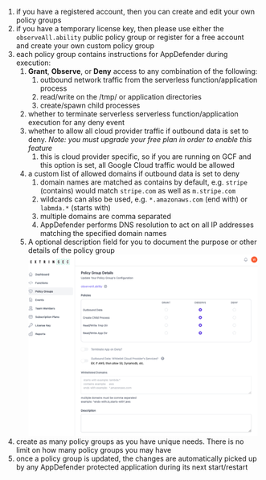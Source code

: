 1. if you have a registered account, then you can create and edit your own policy groups
1. if you have a temporary license key, then please use either the `observeAll.ability` public policy group or register for a free account and create your own custom policy group
1. each policy group contains instructions for AppDefender during execution:
   1. __Grant__, __Observe__, or __Deny__ access to any combination of the following:
      1. outbound network traffic from the serverless function/application process
      2. read/write on the /tmp/ or application directories
      3. create/spawn child processes
   2. whether to terminate serverless serverless function/application execution for any deny event
   3. whether to allow all cloud provider traffic if outbound data is set to deny.  _Note: you must upgrade your free plan in order to enable this feature_
      1. this is cloud provider specific, so if you are running on GCF and this option is set, all Google Cloud traffic would be allowed
   4. a custom list of allowed domains if outbound data is set to deny
      1. domain names are matched as contains by default, e.g. `stripe` (contains) would match `stripe.com` as well as `m.stripe.com`
      2. wildcards can also be used, e.g. `*.amazonaws.com` (end with) or `labmda.*` (starts with)
      3. multiple domains are comma separated
      4. AppDefender performs DNS resolution to act on all IP addresses matching the specified domain names
   5. A optional description field for you to document the purpose or other details of the policy group
   ![Policy Group Edit](./images/policy-group-edit.png "Policy Group Edit")
1. create as many policy groups as you have unique needs.  There is no limit on how many policy groups you may have
1. once a policy group is updated, the changes are automatically picked up by any AppDefender protected application during its next start/restart